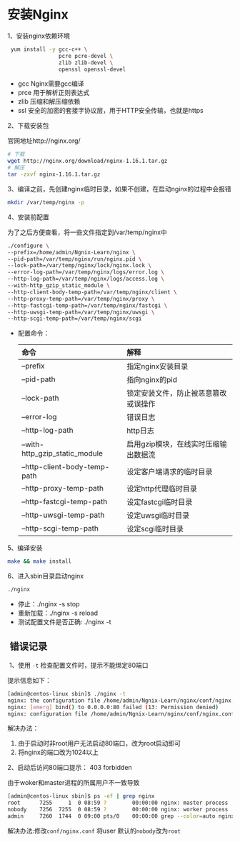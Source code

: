 # 安装Nginx

1、安装nginx依赖环境

```bash
 yum install -y gcc-c++ \
                pcre pcre-devel \
                zlib zlib-devel \
                openssl openssl-devel
```

- gcc Nginx需要gcc编译
- prce 用于解析正则表达式
- zlib 压缩和解压缩依赖
- ssl 安全的加密的套接字协议层，用于HTTP安全传输，也就是https

2、下载安装包

官网地址http://nginx.org/

```bash
# 下载
wget http://nginx.org/download/nginx-1.16.1.tar.gz
# 解压
tar -zxvf nginx-1.16.1.tar.gz
```

3、编译之前，先创建nginx临时目录，如果不创建，在启动nginx的过程中会报错

```bash
mkdir /var/temp/nginx -p
```

4、安装前配置

为了之后方便查看，将一些文件指定到/var/temp/nginx中

```bash
./configure \
--prefix=/home/admin/Ngnix-Learn/nginx \
--pid-path=/var/temp/nginx/run/nginx.pid \
--lock-path=/var/temp/nginx/lock/nginx.lock \
--error-log-path=/var/temp/nginx/logs/error.log \
--http-log-path=/var/temp/nginx/logs/access.log \
--with-http_gzip_static_module \
--http-client-body-temp-path=/var/temp/nginx/client \
--http-proxy-temp-path=/var/temp/nginx/proxy \
--http-fastcgi-temp-path=/var/temp/nginx/fastcgi \
--http-uwsgi-temp-path=/var/temp/nginx/uwsgi \
--http-scgi-temp-path=/var/temp/nginx/scgi
```

- 配置命令：

  | 命令                          | 解释                                 |
  | :---------------------------- | :----------------------------------- |
  | –prefix                       | 指定nginx安装目录                    |
  | –pid-path                     | 指向nginx的pid                       |
  | –lock-path                    | 锁定安装文件，防止被恶意篡改或误操作 |
  | –error-log                    | 错误日志                             |
  | –http-log-path                | http日志                             |
  | –with-http_gzip_static_module | 启用gzip模块，在线实时压缩输出数据流 |
  | –http-client-body-temp-path   | 设定客户端请求的临时目录             |
  | –http-proxy-temp-path         | 设定http代理临时目录                 |
  | –http-fastcgi-temp-path       | 设定fastcgi临时目录                  |
  | –http-uwsgi-temp-path         | 设定uwsgi临时目录                    |
  | –http-scgi-temp-path          | 设定scgi临时目录                     |

5、编译安装

```bash
make && make install
```

6、进入sbin目录启动nginx

```bash
./nginx
```

- 停止：./nginx -s stop
- 重新加载：./nginx -s reload
- 测试配置文件是否正确: ./nginx -t

##  错误记录

 1、使用 `-t` 检查配置文件时，提示不能绑定80端口

提示信息如下：

```bash
[admin@centos-linux sbin]$ ./nginx -t
nginx: the configuration file /home/admin/Ngnix-Learn/nginx/conf/nginx.conf syntax is ok
nginx: [emerg] bind() to 0.0.0.0:80 failed (13: Permission denied)
nginx: configuration file /home/admin/Ngnix-Learn/nginx/conf/nginx.conf test failed
```

解决办法：

1. 由于启动时非root用户无法启动80端口，改为root启动即可
2. 将nginx的端口改为1024以上

2、启动后访问80端口提示： 403 forbidden

由于woker和master进程的所属用户不一致导致

```bash
[admin@centos-linux sbin]$ ps -ef | grep nginx
root      7255     1  0 08:59 ?        00:00:00 nginx: master process ./nginx
nobody    7256  7255  0 08:59 ?        00:00:00 nginx: worker process
admin     7260  1744  0 09:00 pts/0    00:00:00 grep --color=auto nginx
```

解决办法:修改`conf/nginx.conf` 将user 默认的`nobody`改为`root`

